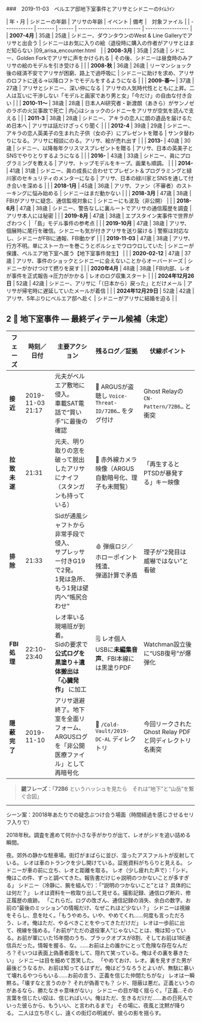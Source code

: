 
###　2019-11-03　ベルエア邸地下室事件とアリサとシドニーのﾀｲﾑﾗｲﾝ

| 年・月          | シドニーの年齢 | アリサの年齢 | イベント                       | 備考                 |　対象ファイル |
| ------------ | ------- | ------ | -------------------------- | ------------------ |
| **2007-4月**   | 35歳     | 25歳    | シドニー、ダウンタウンのWest & Line Galleryでアリサと出会う | シドニーはお気に入りの絵（退役時に購入の作者がアリサとはまだ知らない  |09_arisa_encounter.html　|
| **2008-3月**   | 35歳     | 25歳    | シドニー、Golden Forkでアリサに声をかけられる | その後、シドニーは昼食時のみアリサの絵のモデルを引き受ける  | |
| **2008-秋**   | 36歳     | 26歳    | リーマンショック後の経済不安でアリサが困窮、路上で過呼吸に | シドニーに助けを求め、アリサのロフトに送る→以降ロフトでモデルをするようになる  | |
| **2009-春～**   | 37歳     | 27歳    | アリサとシドニー、深い仲になる | アリサの人気時代性とともに上昇。二人は互いに干渉しない「モデルと画家であり男と女」「今だけ」の自由な付き合い  | |
| **2010-11～**   | 38歳     | 28歳    | 日本人AI研究者・新渡朗（あきら）がサンノゼのラボの火災事故で死亡 | 内心はショックのシドニーをアリサが空気を読んで支える  | |
| **2011-3**   | 38歳     | 28歳    | シドニー、アキラの恋人に朗の遺品を届けるため日本へ | アリサは話だけざっくり聞く  | |
| **2012-4**   | 39歳     | 29歳    | シドニー、アキラの恋人英美子の生まれた子供（女の子）にプレゼントを贈る | サンタ替わりになる。アリサに相談にのる。アリサ、絵が売れ出す  | |
| **2013-**   | 40歳     | 30歳    | シドニー、以降毎年クリスマスプレゼントを贈る | アリサ、日本の英美子とSNSでやりとりするようになる  | |
| **2016-**   | 43歳     | 33歳    | シドニー、眞にプログラミングを教える | アリサ、トップモデルをキープ。画業も順調。  | |
| **2014-**   | 41歳     | 31歳    | シドニー、眞の成長に合わせてプレゼント＆プログラミングと緑川家のセキュリティのメンターになる | アリサ、日本の緑川家とSNSを通して付き合いを深める  | |
| **2018-1月**   | 45歳     | 36歳    | アリサ、ファン（不審者）のストーキングに悩み始める      | シドニーはまだ動かない    | |
| **2018-3月**  | 47歳     | 38歳    | FBIがアリサに疑念、通信監視対象に   | シドニーにも波及（非公開）      | |
| **2018-6月**  | 47歳     | 38歳    | シドニー、警告なしに裏ルートでアリサの通信履歴を調査 | アリサ本人には秘密    | |
| **2019-8月**  | 47歳     | 38歳    | エプスタイン実事件で世界がざわつく          | 「島」モデル事件の参考点       | |
| **2019-10月** | 47歳     | 38歳    | アリサ、個展時に尾行を確信。シドニーも気が付きアリサを送り届ける   | 警察は対応なし、シドニーがFBIに通報、FBI動かず | |
| **2019-11-03** | 47歳     | 38歳    | アリサ、行方不明。単にストーカーを巻こうとポルシェでウロウロしていた   | シドニーが保護、ベルエア地下室へ匿う【地下室事件発生】 | |
| **2020-02-12** | 47歳     | 37歳    | アリサ、事件のショックとシドニーに会えないことからオーバードーズ   | シドニーがかけつけて撚りを戻す | |
| **2020年4月**  | 48歳     | 38歳    | FBI内部、レオが事件を正式報告→圧力がかかる    | レオのログ収集スタート   | |
| **2024年12月26日**  | 52歳     | 42歳    | シドニー、アリサに「（日本から）戻った」とだけメール   | アリサが帰宅時に遅延していたメールが着信  | |
| **2024年12月29日**  | 52歳     | 42歳    | アリサ、5年ぶりにベルエア邸へ赴く    | シドニーがアリサに結婚を迫る     | |



## 2 🔦 地下室事件 ― 最終ディテール候補（未定）

|フェーズ|時刻／日付|主要アクション|残るログ／証拠|伏線ポイント|
|---|---|---|---|---|
|**接近**|2019-11-03 21:17|元夫がベルエア敷地に侵入。  <br>車載SAT電話で“買い手”に最後の確認|📶 ARGUSが盗聴し `Voice-Threat-ID/72B6…` をタグ付け|Ghost Relayの `CN-Pattern/72B6…` と衝突|
|**拉致未遂**|21:31|元夫、明り取りの窓を破って脱出したアリサにナイフ（スタンガンも持っている）|🎥 赤外線カメラ映像（ARGUS自動暗号化、理子も未閲覧）|「再生するとPTSDが暴発する」キー映像|
|**排除**|21:33|Sidが通風シャフトから非常手段で侵入、  <br>サプレッサー付きG19で2発。  <br>1発は急所、もう1発は壁内へ“帳尻合わせ”|🩸 弾痕ロジ／ホローポイント残渣、  <br>弾道計算で矛盾|理子が“2発目は威嚇ではない”と看破|
|**FBI処理**|22:10-23:40|レオ率いる現場班が到着。  <br>Sidの要求で **公式ログを黒塗り＋遺体搬出は「心臓発作」** に加工|🗒️ レオ個人USBに**未編集音声**、FBI本線には黒塗りPDF|Watchman設立後に“USB復号”が爆弾化|
|**隠蔽完了**|2019-11-10|アリサ退避終了。地下室を全面リフォーム、  <br>ARGUSログを「非公開医療ファイル」として再暗号化|🔐 `/Cold-Vault/2019-DC-AL` ディレクトリ|今回リークされたGhost Relay PDFと同ディレクトリ名衝突|

> **鍵フレーズ**：「**72B6** というハッシュを見たら　それは“地下”と“山岳”を繋ぐ合図」
>

---
シーン案：20018年あたりでの疑念ぶつけ合う場面（時間経過を感じさせるセリフ入りで）

2018年秋。調査を進めて何か小さな手がかりが出て、レオがシドを追い詰める瞬間。

夜。郊外の静かな駐車場。街灯がまばらに並び、湿ったアスファルトが反射している。
レオは車のトランクを少し開けている。証拠資料がちらりと見える。
シドニーが車の前に立ち、レオと距離を取る。
レオ（少し疲れた声で）：「シド。俺はこの件、ずっと調べてきた。報告書だけじゃ説明のつかないことが多すぎる」
シドニー（冷静に、腕を組んで）：「“説明のつかないこと”とは？ 具体的には何だ？」
レオは資料を一枚取り出して見せる。撮影記録、通信ログ断片、修正履歴の痕跡。
「これらだ。ログの改ざん、通信記録の消失、余白の数字。お前の“最後のミッション”の情報だけ、なぜこれほど少ない？」
シドニーは視線をそらし、息を吐く。「もうやめろ。いや、やめてくれ……何度も言っただろう、レオ。俺はただ、やるべきことをやってきただけだ」
レオは一歩前に出て、視線を強める。「お前が“ただの退役軍人”じゃないことは、俺は知っている。お前が軍にいた15年間のうち、ブラックオプスが8割、そしてお前は18E通信兵だった。情報を握る、な。……お前は上の誰かにとって危険な存在なんだろ？そいつは表面上偽善者面をして、隠れて笑っている。俺はその裏を暴きたい」
シドニーは目を細めて苦笑した。
「やめておけ、レオ。裏を見すぎた男が最後どうなるか、お前は知ってるはずだ。俺はどうなろうとよいが、無駄に暴いて壊れるやつらもいる……お前の言う、正義を信じた仲間たちがな」
レオは一瞬黙る。「壊すなと言うのか？ それが偽善でも？ シド、隠蔽は悪だ。正義というのがあるなら、勝たなきゃ意味がない」
シドニーの目が暗く揺らぐ。「正義…その言葉を信じたい奴は、信じればいい。俺はただ、生きるだけだ……あの日死んでいった彼らから、もういい、と言われるまで」
その場に、夜風と沈黙が降りる。
二人は立ち尽くし、遠くの街灯の明滅が、彼らの影を揺らす。




